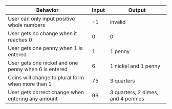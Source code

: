 | Behavior | Input | Output |
|----------|-------|--------|
| User can only input positive whole numbers | -1 | invalid |
| User gets no change when it reaches 0 | 0 | 0 |
| User gets one penny when 1 is entered | 1 | 1 penny |
| User gets one nickel and one penny when 6 is entered | 6 | 1 nickel and 1 penny |
| Coins will change to plural form when more than 1 | 75 | 3 quarters |
| User gets correct change when entering any amount | 99 | 3 quarters, 2 dimes, and 4 pennies |
